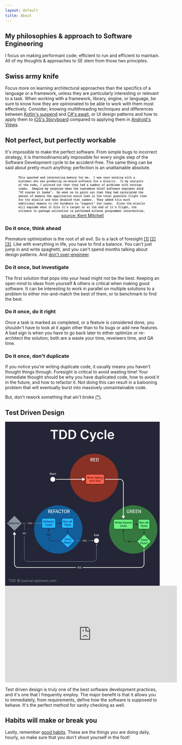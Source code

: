 ```yaml
---
layout: default
title: About
---
```


## My philosophies & approach to Software Engineering

I focus on making performant code; efficient to run and efficient to maintain. All of my thoughts & approaches to SE stem from those two principles.


## Swiss army knife

[kotlin]: https://kotlinlang.org/docs/async-programming.html#futures-promises-and-others
[csharp]: https://learn.microsoft.com/en-us/dotnet/csharp/asynchronous-programming/async-scenarios
[storyboard]: https://developer.apple.com/library/archive/documentation/General/Conceptual/Devpedia-CocoaApp/Storyboard.html
[views]: https://developer.android.com/develop/ui/views/layout/declaring-layout

Focus more on learning architectural approaches than the specifics of a language or a framework, unless they are particularly interesting or relevant to a task.
When working with a framework, library, engine, or language, be sure to know how they are opinionated to be able to work with them most effectively.
Consider; knowing multithreading techniques and differences between  [Kotlin's suspend][kotlin] and [C#'s await][csharp],
or UI design patterns and how to apply them to 
[iOS's Storyboard][storyboard] compared to applying them in [Android's Views][views].


## Not perfect, but perfectly workable

It's impossible to make the perfect software.
From simple bugs to incorrect strategy, it is thermodinamically impossible for every single step of the Software Development cycle to be accident-free.
The same thing can be said about pretty much anything: perfection is an unattainable absolute.

<figure>
<img style="margin: auto; display: block;" src="/assets/images/missile_memleak.jpg" height="125"/>
<figcaption style="text-align: center;"><a href="https://devblogs.microsoft.com/oldnewthing/20180228-00/?p=98125">source: Kent Mitchell</a></figcaption>
</figure>

### Do it once, think ahead

Premature optimization is the root of all evil.
So is a lack of foresight
[[1]](https://pythonspeed.com/articles/premature-optimization/)
[[2]](https://www.youtube.com/watch?v=GA4ONupSl8Y)
[[3]](https://www.youtube.com/watch?v=MR4i3Ho9zZY).
Like with everything in life, you have to find a balance.
You can't just jump in and write spaghetti, and you can't spend months talking about design patterns.
And [don't over-engineer](https://www.youtube.com/watch?v=-AQfQFcXac8).

### Do it once, but investigate

The first solution that pops into your head might not be the best.
Keeping an open mind to ideas from yourself & others is critical when making good software.
It can be interesting to work in parallel on multiple solutions to a problem to either mix-and-match the best of them, or to benchmark to find the best.

### Do it once, do it right

Once a task is marked as completed, or a feature is considered done, you shouldn't have to look at it again other than to fix bugs or add new features.
A bad sign is when you have to go back later to either optimize or re-architect the solution; both are a waste your time, reveiwers time, and QA time.

### Do it once, don't duplicate

If you notice you're writing duplicate code, it usually means you haven't thought things through.
Foresight is critical to avoid wasting time!
Your immediate thought should be why you have duplicated code, how to avoid it in the future, and how to refactor it.
Not doing this can result in a balooning problem that will eventually burst into massively unmaintainable code.

[cobol]: https://hackaday.com/2025/04/16/porting-cobol-code-and-the-trouble-with-ditching-domain-specific-languages/
But, don't rework something that ain't broke [(*)][cobol].

## Test Driven Design

<img style="display: block; margin-left: auto; margin-right: auto;" src="/assets/images/tdd.jpg">

<iframe title="Simple testing can prevent most critical failures" style="display: block; margin-left: auto; margin-right: auto;" width="560" height="315" src="https://www.youtube.com/embed/6xrGo1IIB3w?si=wujwOg4mjg6qrQhQ&amp;start=883" frameborder="0" allowfullscreen></iframe>

Test driven design is truly one of the best software development practices, and it's one that I frequently employ.
The major benefit is that it allows you to immediately, from requirements, define how the software is supposed to behave.
It's the perfect method for sanity checking as well.

## Habits will make or break you

Lastly, remember [good habits](https://zarar.dev/good-software-development-habits/).
These are the things you are doing daily, hourly, so make sure that you don't shoot yourself in the foot!
